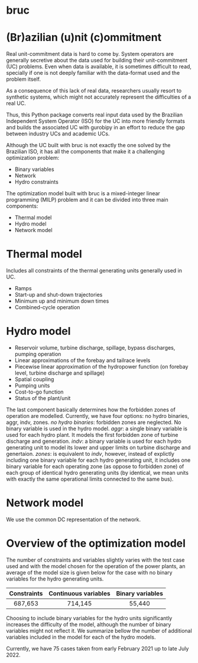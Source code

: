 # bruc
# (Br)azilian (u)nit (c)ommitment 

Real unit-commitment data is hard to come by. System operators are generally secretive about the data used for building their unit-commitment (UC) problems. Even when data is available, it is sometimes difficult to read, specially if one is not deeply familiar with the data-format used and the problem itself.

As a consequence of this lack of real data, researchers usually resort to synthetic systems, which might not accurately represent the difficulties of a real UC.

Thus, this Python package converts real input data used by the Brazilian Independent System Operator (ISO) for the UC into more friendly formats and builds the associated UC with gurobipy in an effort to reduce the gap between industry UCs and academic UCs.

Although the UC built with bruc is not exactly the one solved by the Brazilian ISO, it has all the components that make it a challenging optimization problem:

- Binary variables 
- Network 
- Hydro constraints

The optimization model built with bruc is a mixed-integer linear programming (MILP) problem and it can be divided into three main components:

- Thermal model
- Hydro model 
- Network model

# Thermal model
Includes all constraints of the thermal generating units generally used in UC.
- Ramps
- Start-up and shut-down trajectories
- Minimum up and minimum down times
- Combined-cycle operation

# Hydro model
- Reservoir volume, turbine discharge, spillage, bypass discharges, pumping operation
- Linear approximations of the forebay and tailrace levels
- Piecewise linear approximation of the hydropower function (on forebay level, turbine discharge and spillage)
- Spatial coupling 
- Pumping units
- Cost-to-go function
- Status of the plant/unit

The last component basically determines how the forbidden zones of operation are modelled. Currently, we have four options: no hydro binaries, aggr, indv, zones.
*no hydro binaries*:  forbidden zones are neglected. No binary variable is used in the hydro model.
*aggr*:               a single binary variable is used for each hydro plant. It models the first forbidden zone of turbine discharge and generation.
*indv*:               a binary variable is used for each hydro generating unit to model its lower and upper limits on turbine discharge and genertaion.
*zones*:              is equivalent to *indv*, however, instead of explictly including one binary variable for each hydro generating unit, it includes one binary variable for each operating zone (as oppose to forbidden zone) of each group of identical hydro generating units (by identical, we mean units with exactly the same operational limits connected to the same bus).

# Network model
We use the common DC representation of the network.

# Overview of the optimization model

The number of constraints and variables slightly varies with the test case used and with the model chosen for the operation of the power plants, an average of the model size is given below for the case with no binary variables for the hydro generating units.

| Constraints | Continuous variables  | Binary variables  |
| :-----:     | :-:                   | :-:               |
| 687,653     | 714,145               | 55,440            |

Choosing to include binary variables for the hydro units significantly increases the difficulty of the model, although the number of binary variables might not reflect it. We summarize bellow the number of additional variables included in the model for each of the hydro models.

Currently, we have 75 cases taken from early February 2021 up to late July 2022.

